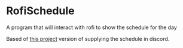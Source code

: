 # RofiSchedule
A program that will interact with rofi to show the schedule for the day

Based of [this project](https://github.com/adelhult/welcome-bot/) version of supplying the schedule in discord.
